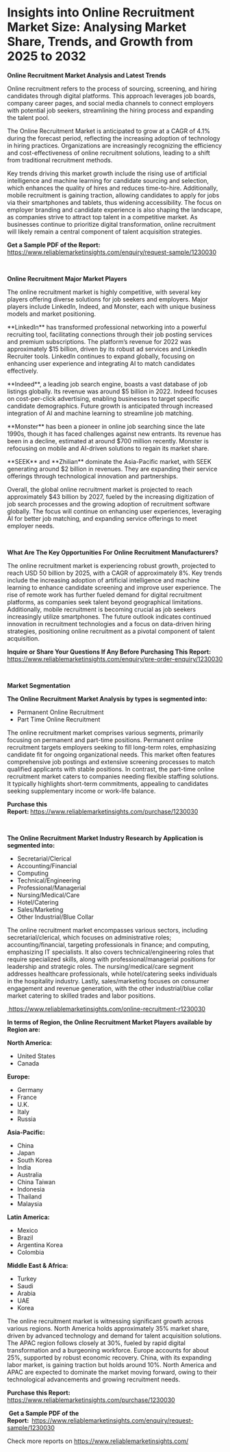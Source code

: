<p><h1>Insights into Online Recruitment Market Size: Analysing Market Share, Trends, and Growth from 2025 to 2032</h1></p><p><strong>Online Recruitment Market Analysis and Latest Trends</strong></p>
<p><p>Online recruitment refers to the process of sourcing, screening, and hiring candidates through digital platforms. This approach leverages job boards, company career pages, and social media channels to connect employers with potential job seekers, streamlining the hiring process and expanding the talent pool.</p><p>The Online Recruitment Market is anticipated to grow at a CAGR of 4.1% during the forecast period, reflecting the increasing adoption of technology in hiring practices. Organizations are increasingly recognizing the efficiency and cost-effectiveness of online recruitment solutions, leading to a shift from traditional recruitment methods. </p><p>Key trends driving this market growth include the rising use of artificial intelligence and machine learning for candidate sourcing and selection, which enhances the quality of hires and reduces time-to-hire. Additionally, mobile recruitment is gaining traction, allowing candidates to apply for jobs via their smartphones and tablets, thus widening accessibility. The focus on employer branding and candidate experience is also shaping the landscape, as companies strive to attract top talent in a competitive market. As businesses continue to prioritize digital transformation, online recruitment will likely remain a central component of talent acquisition strategies.</p></p>
<p><strong>Get a Sample PDF of the Report:&nbsp;</strong> <a href="https://www.reliablemarketinsights.com/enquiry/request-sample/1230030?utm_campaign=2181&utm_medium=2&utm_source=Github&utm_content=ia&utm_term=11032025&utm_id=online-recruitment">https://www.reliablemarketinsights.com/enquiry/request-sample/1230030</a></p>
<p>&nbsp;</p>
<p><strong>Online Recruitment Major Market Players</strong></p>
<p><p>The online recruitment market is highly competitive, with several key players offering diverse solutions for job seekers and employers. Major players include LinkedIn, Indeed, and Monster, each with unique business models and market positioning.</p><p>**LinkedIn** has transformed professional networking into a powerful recruiting tool, facilitating connections through their job posting services and premium subscriptions. The platform’s revenue for 2022 was approximately $15 billion, driven by its robust ad services and LinkedIn Recruiter tools. LinkedIn continues to expand globally, focusing on enhancing user experience and integrating AI to match candidates effectively.</p><p>**Indeed**, a leading job search engine, boasts a vast database of job listings globally. Its revenue was around $5 billion in 2022. Indeed focuses on cost-per-click advertising, enabling businesses to target specific candidate demographics. Future growth is anticipated through increased integration of AI and machine learning to streamline job matching.</p><p>**Monster** has been a pioneer in online job searching since the late 1990s, though it has faced challenges against new entrants. Its revenue has been in a decline, estimated at around $700 million recently. Monster is refocusing on mobile and AI-driven solutions to regain its market share.</p><p>**SEEK** and **Zhilian** dominate the Asia-Pacific market, with SEEK generating around $2 billion in revenues. They are expanding their service offerings through technological innovation and partnerships.</p><p>Overall, the global online recruitment market is projected to reach approximately $43 billion by 2027, fueled by the increasing digitization of job search processes and the growing adoption of recruitment software globally. The focus will continue on enhancing user experiences, leveraging AI for better job matching, and expanding service offerings to meet employer needs.</p></p>
<p>&nbsp;</p>
<p><strong>What Are The Key Opportunities For Online Recruitment Manufacturers?</strong></p>
<p><p>The online recruitment market is experiencing robust growth, projected to reach USD 50 billion by 2025, with a CAGR of approximately 8%. Key trends include the increasing adoption of artificial intelligence and machine learning to enhance candidate screening and improve user experience. The rise of remote work has further fueled demand for digital recruitment platforms, as companies seek talent beyond geographical limitations. Additionally, mobile recruitment is becoming crucial as job seekers increasingly utilize smartphones. The future outlook indicates continued innovation in recruitment technologies and a focus on data-driven hiring strategies, positioning online recruitment as a pivotal component of talent acquisition.</p></p>
<p><strong>Inquire or Share Your Questions If Any Before Purchasing This Report:</strong> <a href="https://www.reliablemarketinsights.com/enquiry/pre-order-enquiry/1230030?utm_campaign=2181&utm_medium=2&utm_source=Github&utm_content=ia&utm_term=11032025&utm_id=online-recruitment">https://www.reliablemarketinsights.com/enquiry/pre-order-enquiry/1230030</a></p>
<p>&nbsp;</p>
<p><strong>Market Segmentation</strong></p>
<p><strong>The Online Recruitment Market Analysis by types is segmented into:</strong></p>
<p><ul><li>Permanent Online Recruitment</li><li>Part Time Online Recruitment</li></ul></p>
<p><p>The online recruitment market comprises various segments, primarily focusing on permanent and part-time positions. Permanent online recruitment targets employers seeking to fill long-term roles, emphasizing candidate fit for ongoing organizational needs. This market often features comprehensive job postings and extensive screening processes to match qualified applicants with stable positions. In contrast, the part-time online recruitment market caters to companies needing flexible staffing solutions. It typically highlights short-term commitments, appealing to candidates seeking supplementary income or work-life balance.</p></p>
<p><strong>Purchase this Report:&nbsp;</strong><a href="https://www.reliablemarketinsights.com/purchase/1230030?utm_campaign=2181&utm_medium=2&utm_source=Github&utm_content=ia&utm_term=11032025&utm_id=online-recruitment">https://www.reliablemarketinsights.com/purchase/1230030</a></p>
<p>&nbsp;</p>
<p><strong>The Online Recruitment Market Industry Research by Application is segmented into:</strong></p>
<p><ul><li>Secretarial/Clerical</li><li>Accounting/Financial</li><li>Computing</li><li>Technical/Engineering</li><li>Professional/Managerial</li><li>Nursing/Medical/Care</li><li>Hotel/Catering</li><li>Sales/Marketing</li><li>Other Industrial/Blue Collar</li></ul></p>
<p><p>The online recruitment market encompasses various sectors, including secretarial/clerical, which focuses on administrative roles; accounting/financial, targeting professionals in finance; and computing, emphasizing IT specialists. It also covers technical/engineering roles that require specialized skills, along with professional/managerial positions for leadership and strategic roles. The nursing/medical/care segment addresses healthcare professionals, while hotel/catering seeks individuals in the hospitality industry. Lastly, sales/marketing focuses on consumer engagement and revenue generation, with the other industrial/blue collar market catering to skilled trades and labor positions.</p></p>
<p><a href="https://www.reliablemarketinsights.com/online-recruitment-r1230030?utm_campaign=2181&utm_medium=2&utm_source=Github&utm_content=ia&utm_term=11032025&utm_id=online-recruitment">&nbsp;https://www.reliablemarketinsights.com/online-recruitment-r1230030</a></p>
<p><strong>In terms of Region, the Online Recruitment Market Players available by Region are:</strong></p>
<p>
    <p> <strong> North America: </strong>
        <ul>
            <li>United States</li>
            <li>Canada</li>
        </ul>
        </p> 
    <p> <strong> Europe: </strong>
        <ul>
            <li>Germany</li>
            <li>France</li>
            <li>U.K.</li>
            <li>Italy</li>
            <li>Russia</li>
        </ul>
        </p> 
    <p> <strong> Asia-Pacific: </strong>
        <ul>
            <li>China</li>
            <li>Japan</li>
            <li>South Korea</li>
            <li>India</li>
            <li>Australia</li>
            <li>China Taiwan</li>
            <li>Indonesia</li>
            <li>Thailand</li>
            <li>Malaysia</li>
        </ul>
        </p> 
    <p> <strong> Latin America: </strong>
        <ul>
            <li>Mexico</li>
            <li>Brazil</li>
            <li>Argentina Korea</li>
            <li>Colombia</li>
        </ul>
        </p> 
    <p> <strong> Middle East & Africa: </strong>
        <ul>
            <li>Turkey</li>
            <li>Saudi</li>
            <li>Arabia</li>
            <li>UAE</li>
            <li>Korea</li>
        </ul>
    </p>
    </p>
<p><p>The online recruitment market is witnessing significant growth across various regions. North America holds approximately 35% market share, driven by advanced technology and demand for talent acquisition solutions. The APAC region follows closely at 30%, fueled by rapid digital transformation and a burgeoning workforce. Europe accounts for about 25%, supported by robust economic recovery. China, with its expanding labor market, is gaining traction but holds around 10%. North America and APAC are expected to dominate the market moving forward, owing to their technological advancements and growing recruitment needs.</p></p>
<p><strong>Purchase this Report: </strong><a href="https://www.reliablemarketinsights.com/purchase/1230030?utm_campaign=2181&utm_medium=2&utm_source=Github&utm_content=ia&utm_term=11032025&utm_id=online-recruitment">https://www.reliablemarketinsights.com/purchase/1230030</a></p>
<p>&nbsp;<strong>Get a Sample PDF of the Report:&nbsp;&nbsp;</strong><a href="https://www.reliablemarketinsights.com/enquiry/request-sample/1230030?utm_campaign=2181&utm_medium=2&utm_source=Github&utm_content=ia&utm_term=11032025&utm_id=online-recruitment">https://www.reliablemarketinsights.com/enquiry/request-sample/1230030</a></p>
<p><strong></strong></p>
<p>Check more reports on <a href="https://www.reliablemarketinsights.com/?utm_campaign=2181&utm_medium=2&utm_source=Github&utm_content=ia&utm_term=11032025&utm_id=online-recruitment">https://www.reliablemarketinsights.com/</a></p>